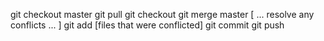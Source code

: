 git checkout master
git pull
git checkout <branch>
git merge master
[ ... resolve any conflicts ... ]
git add [files that were conflicted]
git commit
git push
